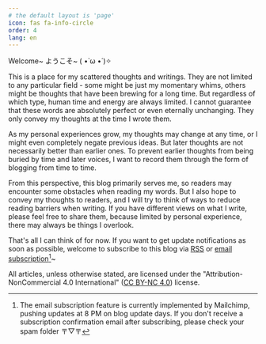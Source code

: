```yaml
---
# the default layout is 'page'
icon: fas fa-info-circle
order: 4
lang: en
---
```


Welcome~ ようこそ~ ( •̀ ω •́ )✧

This is a place for my scattered thoughts and writings. They are not limited to any particular field - some might be just my momentary whims, others might be thoughts that have been brewing for a long time. But regardless of which type, human time and energy are always limited. I cannot guarantee that these words are absolutely perfect or even eternally unchanging. They only convey my thoughts at the time I wrote them.

As my personal experiences grow, my thoughts may change at any time, or I might even completely negate previous ideas. But later thoughts are not necessarily better than earlier ones. To prevent earlier thoughts from being buried by time and later voices, I want to record them through the form of blogging from time to time.

From this perspective, this blog primarily serves me, so readers may encounter some obstacles when reading my words. But I also hope to convey my thoughts to readers, and I will try to think of ways to reduce reading barriers when writing. If you have different views on what I write, please feel free to share them, because limited by personal experience, there may always be things I overlook.

That's all I can think of for now. If you want to get update notifications as soon as possible, welcome to subscribe to this blog via [RSS](https://uho-33.github.io/feed.xml) or [email subscription](https://mailchi.mp/225c2d7a0bf1/kohis-blog)[^1]~

[^1]: The email subscription feature is currently implemented by Mailchimp, pushing updates at 8 PM on blog update days. If you don't receive a subscription confirmation email after subscribing, please check your spam folder 〒▽〒

All articles, unless otherwise stated, are licensed under the "Attribution-NonCommercial 4.0 International" ([CC BY-NC 4.0](https://creativecommons.org/licenses/by-nc/4.0/)) license.
